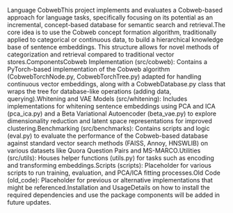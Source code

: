 Language CobwebThis project implements and evaluates a Cobweb-based approach for language tasks, specifically focusing on its potential as an incremental, concept-based database for semantic search and retrieval.The core idea is to use the Cobweb concept formation algorithm, traditionally applied to categorical or continuous data, to build a hierarchical knowledge base of sentence embeddings. This structure allows for novel methods of categorization and retrieval compared to traditional vector stores.ComponentsCobweb Implementation (src/cobweb): Contains a PyTorch-based implementation of the Cobweb algorithm (CobwebTorchNode.py, CobwebTorchTree.py) adapted for handling continuous vector embeddings, along with a CobwebDatabase.py class that wraps the tree for database-like operations (adding data, querying).Whitening and VAE Models (src/whitening): Includes implementations for whitening sentence embeddings using PCA and ICA (pca_ica.py) and a Beta Variational Autoencoder (beta_vae.py) to explore dimensionality reduction and latent space representations for improved clustering.Benchmarking (src/benchmarks): Contains scripts and logic (eval.py) to evaluate the performance of the Cobweb-based database against standard vector search methods (FAISS, Annoy, HNSWLIB) on various datasets like Quora Question Pairs and MS-MARCO.Utilities (src/utils): Houses helper functions (utils.py) for tasks such as encoding and transforming embeddings.Scripts (scripts): Placeholder for various scripts to run training, evaluation, and PCA/ICA fitting processes.Old Code (old_code): Placeholder for previous or alternative implementations that might be referenced.Installation and UsageDetails on how to install the required dependencies and use the package components will be added in future updates.